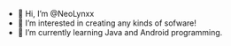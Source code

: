 - 👋 Hi, I’m @NeoLynxx
- 👀 I’m interested in creating any kinds of sofware!
- 🌱 I’m currently learning Java and Android programming.

<!---
NeoLynxx/NeoLynxx is a ✨ special ✨ repository because its `README.md` (this file) appears on your GitHub profile.
You can click the Preview link to take a look at your changes.
--->
